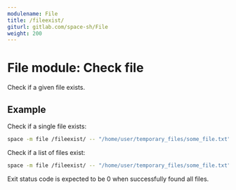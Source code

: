 ```yaml
---
modulename: File
title: /fileexist/
giturl: gitlab.com/space-sh/File
weight: 200
---
```

# File module: Check file

Check if a given file exists.  

## Example

Check if a single file exists:
```sh
space -m file /fileexist/ -- "/home/user/temporary_files/some_file.txt"
```

Check if a list of files exist:
```sh
space -m file /fileexist/ -- "/home/user/temporary_files/some_file.txt" "/tmp/output.txt"
```

Exit status code is expected to be 0 when successfully found all files.
